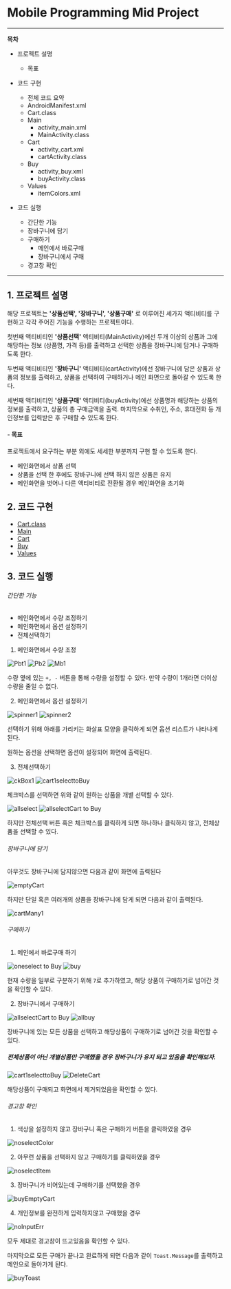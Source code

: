 # Mobile Programming Mid Project

---

**목차**

- 프로젝트 설명
   - 목표

- 코드 구현
  - 전체 코드 요약
  - AndroidManifest.xml
  - Cart.class
  - Main
    - activity_main.xml
    - MainActivity.class
  - Cart
    - activity_cart.xml
    - cartActivity.class
  - Buy
    - activity_buy.xml
    - buyActivity.class
  - Values
    - itemColors.xml

- 코드 실행
    - 간단한 기능
    - 장바구니에 담기
    - 구매하기
      - 메인에서 바로구매
      - 장바구니에서 구매
    - 경고창 확인

---

## 1. 프로젝트 설명

해당 프로젝트는 **'상품선택', '장바구니', '상품구매'** 로 이루어진 세가지 액티비티를 구현하고 각각 주어진 기능을 수행하는 프로젝트이다.

첫번째 액티비티인 **'상품선택'** 액티비티(MainActivity)에선 두개 이상의 상품과 그에 해당하는 정보 (상품명, 가격 등)를 출력하고 선택한 상품을 장바구니에 담거나 구매하도록 한다.

두번째 액티비티인 **'장바구니'** 액티비티(cartActivity)에선 장바구니에 담은 상품과 상품의 정보를 출력하고, 상품을 선택하여 구매하거나 메인 화면으로 돌아갈 수 있도록 한다.

세번째 액티비티인 **'상품구매'** 액티비티(buyActivity)에선 상품명과 해당하는 상품의 정보를 출력하고, 상품의 총 구매금액을 출력. 마지막으로 수취인, 주소, 휴대전화 등 개인정보를 입력받은 후 구매할 수 있도록 한다.

#### - 목표

프로젝트에서 요구하는 부분 외에도 세세한 부분까지 구현 할 수 있도록 한다.
 * 메인화면에서 상품 선택
 * 상품을 선택 한 후에도 장바구니에 선택 하지 않은 상품은 유지
 * 메인화면을 벗어나 다른 액티비티로 전환될 경우 메인화면을 초기화

## 2. 코드 구현

- [Cart.class](https://github.com/yannJu/AndroidStudioProject/blob/master/midProject/src/Cart.java)
- [Main](https://github.com/yannJu/AndroidStudioProject/tree/master/midProject/src/Main)
- [Cart](https://github.com/yannJu/AndroidStudioProject/tree/master/midProject/src/Cart)
- [Buy](https://github.com/yannJu/AndroidStudioProject/tree/master/midProject/src/Buy)
- [Values]()

## 3. 코드 실행

###### 간단한 기능

- 메인화면에서 수량 조정하기
- 메인화면에서 옵션 설정하기
- 전체선택하기

1. 메인화면에서 수량 조정

![Pbt1](https://github.com/yannJu/AndroidStudioProject/blob/master/resultCapture/Pbt1.PNG)
![Pb2](https://github.com/yannJu/AndroidStudioProject/blob/master/resultCapture/Pbt2.PNG)
![Mb1](https://github.com/yannJu/AndroidStudioProject/blob/master/resultCapture/Mbt1.PNG)

수량 옆에 있는 `+, -` 버튼을 통해 수량을 설정할 수 있다.
만약 수량이 1개라면 더이상 수량을 줄일 수 없다.

2. 메인화면에서 옵션 설정하기

![spinner1](https://github.com/yannJu/AndroidStudioProject/blob/master/resultCapture/spinner1.PNG)
![spinner2](https://github.com/yannJu/AndroidStudioProject/blob/master/resultCapture/spinner2.PNG)

선택하기 위해 아래를 가리키는 화살표 모양을 클릭하게 되면 옵션 리스트가 나타나게 된다.

원하는 옵션을 선택하면 옵션이 설정되어 화면에 출력된다.

3. 전체선택하기

![ckBox1](https://github.com/yannJu/AndroidStudioProject/blob/master/resultCapture/ckbox1.PNG)
![cart1selecttoBuy](https://github.com/yannJu/AndroidStudioProject/blob/master/resultCapture/cart1selecttoBuy.PNG)

체크박스를 선택하면 위와 같이 원하는 상품을 개별 선택할 수 있다.

![allselect](https://github.com/yannJu/AndroidStudioProject/blob/master/resultCapture/allselect.PNG)
![allselectCart to Buy](https://github.com/yannJu/AndroidStudioProject/blob/master/resultCapture/allselectCart%20to%20Buy.PNG)

하지만 전체선택 버튼 혹은 체크박스를 클릭하게 되면 하나하나 클릭하지 않고, 전체상품을 선택할 수 있다.

###### 장바구니에 담기

아무것도 장바구니에 담지않으면 다음과 같이 화면에 출력된다

![emptyCart](https://github.com/yannJu/AndroidStudioProject/blob/master/resultCapture/emptyCart.PNG)

하지만 단일 혹은 여러개의 상품을 장바구니에 담게 되면 다음과 같이 출력된다.

![cartMany1](https://github.com/yannJu/AndroidStudioProject/blob/master/resultCapture/cartMany1.PNG)

###### 구매하기

1. 메인에서 바로구매 하기

![oneselect to Buy](https://github.com/yannJu/AndroidStudioProject/blob/master/resultCapture/oneselect%20to%20Buy.PNG)
![buy](https://github.com/yannJu/AndroidStudioProject/blob/master/resultCapture/buy.PNG)

현재 수량을 일부로 구분하기 위해 `7`로 추가하였고, 해당 상품이 구매하기로 넘어간 것을 확인할 수 있다.

2. 장바구니에서 구매하기

![allselectCart to Buy](https://github.com/yannJu/AndroidStudioProject/blob/master/resultCapture/allselectCart%20to%20Buy.PNG)
![allbuy](https://github.com/yannJu/AndroidStudioProject/blob/master/resultCapture/allbuy.PNG)

장바구니에 있는 모든 상품을 선택하고 해당상품이 구매하기로 넘어간 것을 확인할 수 있다.

 ##### *전체상품이 아닌 개별상품만 구매했을 경우 장바구니가 유지 되고 있음을 확인해보자.*

 ![cart1selecttoBuy](https://github.com/yannJu/AndroidStudioProject/blob/master/resultCapture/cart1selecttoBuy.PNG)
 ![DeleteCart](https://github.com/yannJu/AndroidStudioProject/blob/master/resultCapture/DeleteCart.PNG)

해당상품이 구매되고 화면에서 제거되었음을 확인할 수 있다.

###### 경고창 확인

1. 색상을 설정하지 않고 장바구니 혹은 구매하기 버튼을 클릭하였을 경우

![noselectColor](https://github.com/yannJu/AndroidStudioProject/blob/master/resultCapture/noselectColor.PNG)

2. 아무런 상품을 선택하지 않고 구매하기를 클릭하였을 경우

![noselectItem](https://github.com/yannJu/AndroidStudioProject/blob/master/resultCapture/noselectItem.PNG)

3. 장바구니가 비어있는데 구매하기를 선택했을 경우

![buyEmptyCart](https://github.com/yannJu/AndroidStudioProject/blob/master/resultCapture/buyEmptyCart.PNG)

4. 개인정보를 완전하게 입력하지않고 구매했을 경우

![noInputErr](https://github.com/yannJu/AndroidStudioProject/blob/master/resultCapture/noInputErr.PNG)

모두 제대로 경고창이 뜨고있음을 확인할 수 있다.

마지막으로 모든 구매가 끝나고 완료하게 되면 다음과 같이 `Toast.Message`를 출력하고 메인으로 돌아가게 된다.

![buyToast](https://github.com/yannJu/AndroidStudioProject/blob/master/resultCapture/buyToast.PNG)
